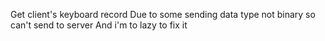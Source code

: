 Get client's keyboard record
Due to some sending data type not binary so can't send to server
And i'm to lazy to fix it 